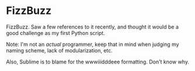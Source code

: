 FizzBuzz
========

FizzBuzz. Saw a few references to it recently, and thought it would be a good challenge as my first Python script.

Note: I'm not an *actual* programmer, keep that in mind when judging my naming scheme, lack of modularization, etc.

Also, Sublime is to blame for the wwwiiidddeee formatting. Don't know why.  
